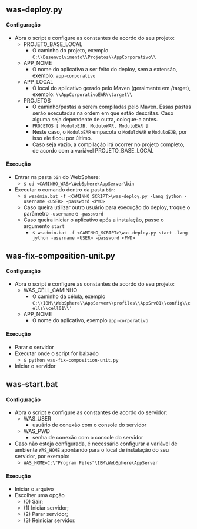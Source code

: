 ## was-deploy.py
#### Configuração
- Abra o script e configure as constantes de acordo do seu projeto:
	- PROJETO_BASE_LOCAL
		-  O caminho do projeto, exemplo `C:\\Desenvolvimento\\Projetos\\AppCorporativo\\`
	- APP_NOME
		- O nome do aplicativo a ser feito do deploy, sem a extensão, exemplo: `app-corporativo`
	- APP_LOCAL
		- O local do aplicativo gerado pelo Maven (geralmente em /target), exemplo: `\\AppCorporativoEAR\\target\\`
	- PROJETOS
		- O caminho/pastas a serem compiladas pelo Maven. Essas pastas serão executadas na ordem em que estão descritas. Caso alguma seja dependente de outra, coloque-a antes.
		- `PROJETOS [ ModuloEJB, ModuloWAR, ModuloEAR ]`
		- Neste caso, o `ModuloEAR` empacota o `ModuloWAR` e `ModuloEJB`, por isso ele ficou por último.
		- Caso seja vazio, a compilação irá ocorrer no projeto completo, de acordo com a variável PROJETO_BASE_LOCAL
#### Execução
- Entrar na pasta `bin` do WebSphere:
	- `$ cd <CAMINHO_WAS>\WebSphere\AppServer\bin`
- Executar o comando dentro da pasta `bin`:
	- `$ wsadmin.bat -f <CAMINHO_SCRIPT>\was-deploy.py -lang jython -username <USER> -password <PWD>`
	- Caso queira utilizar outro usuário para execução do deploy, troque o parâmetro `-username` e `-password`
	- Caso queira iniciar o aplicativo após a instalação, passe o argumento `start`
		- `$ wsadmin.bat -f <CAMINHO_SCRIPT>\was-deploy.py start -lang jython -username <USER> -password <PWD>`

## was-fix-composition-unit.py
#### Configuração
- Abra o script e configure as constantes de acordo do seu projeto:
	- WAS_CELL_CAMINHO
		-  O caminho da célula, exemplo `C:\\IBM\\WebSphere\\AppServer\\profiles\\AppSrv01\\config\\cells\\cell01\\'`
	- APP_NOME
		-  O nome do aplicativo, exemplo `app-corporativo`
#### Execução
- Parar o servidor
- Executar onde o script for baixado
	- `$ python was-fix-composition-unit.py`
- Iniciar o servidor

## was-start.bat
#### Configuração
- Abra o script e configure as constantes de acordo do servidor:
	- WAS_USER
		-  usuário de conexão com o console do servidor
	- WAS_PWD
		-  senha de conexão com o console do servidor
- Caso não esteja configurada, é necessário configurar a variável de ambiente `WAS_HOME` apontando para o local de instalação do seu servidor, por exemplo:
	- `WAS_HOME=C:\"Program Files"\IBM\WebSphere\AppServer`

#### Execução
- Iniciar o arquivo
- Escolher uma opção 
	- (0) Sair; 
	- (1) Iniciar servidor; 
	- (2) Parar servidor;
	- (3) Reiniciar servidor.
